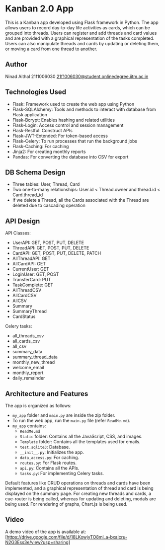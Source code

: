 # Kanban 2.0 App

This is a Kanban app developed using Flask framework in Python. The app allows users to record day-to-day life activities as cards, which can be grouped into threads. Users can register and add threads and card values and are provided with a graphical representation of the tasks completed. Users can also manipulate threads and cards by updating or deleting them, or moving a card from one thread to another.

## Author

Ninad Aithal
21f1006030
21f1006030@student.onlinedegree.iitm.ac.in

## Technologies Used

- Flask: Framework used to create the web app using Python
- Flask-SQLAlchemy: Tools and methods to interact with database from Flask application
- Flask-Bcrypt: Enables hashing and related utilities
- Flask-Login: Access control and session management
- Flask-Restful: Construct APIs
- Flask-JWT-Extended: For token-based access
- Flask-Celery: To run processes that run the background jobs
- Flask-Caching: For caching
- Jinja2: For creating monthly reports
- Pandas: For converting the database into CSV for export

## DB Schema Design

- Three tables: User, Thread, Card
- Two one-to-many relationships: User.id < Thread.owner and thread.id < Card.thread_id
- If we delete a Thread, all the Cards associated with the Thread are deleted due to cascading operation

## API Design

API Classes:

- UserAPI: GET, POST, PUT, DELETE
- ThreadAPI: GET, POST, PUT, DELETE
- CardAPI: GET, POST, PUT, DELETE, PATCH
- AllThreadAPI: GET
- AllCardAPI: GET
- CurrentUser: GET
- LoginUser: GET, POST
- TransferCard: PUT
- TaskComplete: GET
- AllThreadCSV
- AllCardCSV
- AllCSV
- Summary
- SummaryThread
- CardStatus

Celery tasks:

- all_threads_csv
- all_cards_csv
- all_csv
- summary_data
- summary_thread_data
- monthly_new_thread
- welcome_email
- monthly_report
- daily_remainder

## Architecture and Features

The app is organized as follows:

- `my_app` folder and `main.py` are inside the zip folder.
- To run the web app, run the `main.py` file (refer `ReadMe.md`).
- `my_app` contains:
  - `ReadMe.md`
  - `Static` folder: Contains all the JavaScript, CSS, and images.
  - `Template` folder: Contains all the templates used for emails.
  - `test.sqlite3`: Database.
  - `__init__.py`: Initializes the app.
  - `data_access.py`: For caching.
  - `routes.py`: For Flask routes.
  - `api.py`: Contains all the APIs.
  - `tasks.py`: For implementing Celery tasks.

Default features like CRUD operations on threads and cards have been implemented, and a graphical representation of thread and card is being displayed on the summary page. For creating new threads and cards, a cue-router is being called, whereas for updating and deleting, modals are being used. For rendering of graphs, Chart.js is being used.

## Video

A demo video of the app is available at: [https://drive.google.com/file/d/18LKowjyTO8ml_a-bxaIcru-N2G3Ess3e/view?usp=sharing]
